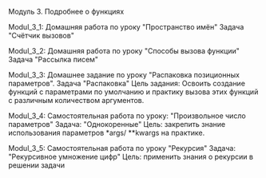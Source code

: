 Модуль 3. Подробнее о функциях

Modul_3_1: Домашняя работа по уроку "Пространство имён"
Задача "Счётчик вызовов"

Modul_3_2: Домашняя работа по уроку "Способы вызова функции"
Задача "Рассылка писем"

Modul_3_3: Домашнее задание по уроку "Распаковка позиционных параметров".
Задача "Распаковка"
Цель задания: Освоить создание функций с параметрами по умолчанию и практику вызова этих функций с различным количеством аргументов.

Modul_3_4: Самостоятельная работа по уроку: "Произвольное число параметров"
Задача: "Однокоренные"
Цель: закрепить знание использования параметров *args/ **kwargs на практике.

Modul_3_5: Самостоятельная работа по уроку "Рекурсия"
Задача: "Рекурсивное умножение цифр"
Цель: применить знания о рекурсии в решении задачи




